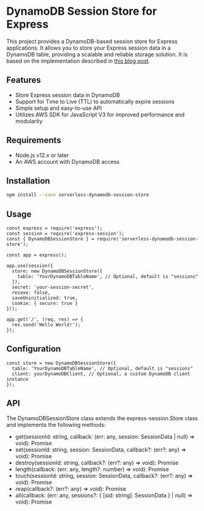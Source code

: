 # DynamoDB Session Store for Express

This project provides a DynamoDB-based session store for Express applications. It allows you to store your Express session data in a DynamoDB table, providing a scalable and reliable storage solution. It is based on the implementation described in [this blog post](https://tobelinuxer.tistory.com/65).

## Features
- Store Express session data in DynamoDB
- Support for Time to Live (TTL) to automatically expire sessions
- Simple setup and easy-to-use API
- Utilizes AWS SDK for JavaScript V3 for improved performance and modularity

## Requirements

- Node.js v12.x or later
- An AWS account with DynamoDB access

## Installation

```bash
npm install --save serverless-dynamodb-session-store
```

## Usage

```
const express = require('express');
const session = require('express-session');
const { DynamoDBSessionStore } = require('serverless-dynamodb-session-store');

const app = express();

app.use(session({
  store: new DynamoDBSessionStore({
    table: 'YourDynamoDBTableName', // Optional, default is "sessions"
  }),
  secret: 'your-session-secret',
  resave: false,
  saveUninitialized: true,
  cookie: { secure: true }
}));

app.get('/', (req, res) => {
  res.send('Hello World!');
});

```

## Configuration
```
const store = new DynamoDBSessionStore({
  table: 'YourDynamoDBTableName', // Optional, default is "sessions"
  client: yourDynamoDBClient, // Optional, a custom DynamoDB client instance
});
```

## API
The DynamoDBSessionStore class extends the express-session.Store class and implements the following methods:

- get(sessionId: string, callback: (err: any, session: SessionData | null) => void): Promise<void>
- set(sessionId: string, session: SessionData, callback?: (err?: any) => void): Promise<void>
- destroy(sessionId: string, callback?: (err?: any) => void): Promise<void>
- length(callback: (err: any, length?: number) => void): Promise<void>
- touch(sessionId: string, session: SessionData, callback?: (err?: any) => void): Promise<void>
- reap(callback?: (err?: any) => void): Promise<void>
- all(callback: (err: any, sessions?: { [sid: string]: SessionData } | null) => void): Promise<void>